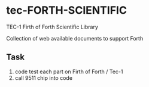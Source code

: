 # tec-FORTH-SCIENTIFIC
TEC-1 Firth of Forth Scientific Library

Collection of web available documents to support Forth


## Task
1. code test each part on Firth of Forth / Tec-1
2. call 9511 chip into code
